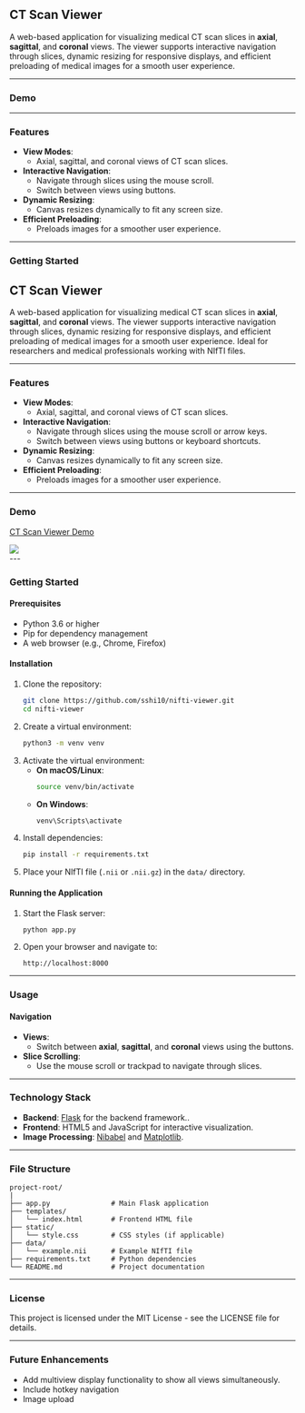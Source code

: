 ## **CT Scan Viewer**

A web-based application for visualizing medical CT scan slices in **axial**, **sagittal**, and **coronal** views. The viewer supports interactive navigation through slices, dynamic resizing for responsive displays, and efficient preloading of medical images for a smooth user experience.

---

### **Demo**


---

### **Features**
- **View Modes**:
  - Axial, sagittal, and coronal views of CT scan slices.
- **Interactive Navigation**:
  - Navigate through slices using the mouse scroll.
  - Switch between views using buttons.
- **Dynamic Resizing**:
  - Canvas resizes dynamically to fit any screen size.
- **Efficient Preloading**:
  - Preloads images for a smoother user experience.

---

### **Getting Started**
## **CT Scan Viewer**

A web-based application for visualizing medical CT scan slices in **axial**, **sagittal**, and **coronal** views. The viewer supports interactive navigation through slices, dynamic resizing for responsive displays, and efficient preloading of medical images for a smooth user experience. Ideal for researchers and medical professionals working with NIfTI files.

---

### **Features**
- **View Modes**:
  - Axial, sagittal, and coronal views of CT scan slices.
- **Interactive Navigation**:
  - Navigate through slices using the mouse scroll or arrow keys.
  - Switch between views using buttons or keyboard shortcuts.
- **Dynamic Resizing**:
  - Canvas resizes dynamically to fit any screen size.
- **Efficient Preloading**:
  - Preloads images for a smoother user experience.

---

### **Demo**

<div>
    <a href="https://www.loom.com/share/3b9c65b9edcb4534975aea915e06f72e">
      <p>CT Scan Viewer Demo</p>
    </a>
    <a href="https://www.loom.com/share/3b9c65b9edcb4534975aea915e06f72e">
      <img style="max-width:300px;" src="https://cdn.loom.com/sessions/thumbnails/3b9c65b9edcb4534975aea915e06f72e-0699934b0a07d77b-full-play.gif">
    </a>
  </div>
---

### **Getting Started**

#### **Prerequisites**
- Python 3.6 or higher
- Pip for dependency management
- A web browser (e.g., Chrome, Firefox)

#### **Installation**
1. Clone the repository:
   ```bash
   git clone https://github.com/sshi10/nifti-viewer.git
   cd nifti-viewer
   ```
2. Create a virtual environment:
   ```bash
   python3 -m venv venv
   ```
3. Activate the virtual environment:
   - **On macOS/Linux**:
     ```bash
     source venv/bin/activate
     ```
   - **On Windows**:
     ```bash
     venv\Scripts\activate
     ```
4. Install dependencies:
   ```bash
   pip install -r requirements.txt
   ```
5. Place your NIfTI file (`.nii` or `.nii.gz`) in the `data/` directory.

#### **Running the Application**
1. Start the Flask server:
   ```bash
   python app.py
   ```
2. Open your browser and navigate to:
   ```
   http://localhost:8000
   ```

---

### **Usage**

#### **Navigation**
- **Views**:
  - Switch between **axial**, **sagittal**, and **coronal** views using the buttons.
- **Slice Scrolling**:
  - Use the mouse scroll or trackpad to navigate through slices.

---

### **Technology Stack**
- **Backend**: [Flask](https://flask.palletsprojects.com/) for the backend framework..
- **Frontend**: HTML5 and JavaScript for interactive visualization.
- **Image Processing**: [Nibabel](https://nipy.org/nibabel/) and [Matplotlib](https://matplotlib.org/).

---

### **File Structure**
```
project-root/
|
├── app.py               # Main Flask application
├── templates/
│   └── index.html       # Frontend HTML file
├── static/
│   └── style.css        # CSS styles (if applicable)
├── data/
│   └── example.nii      # Example NIfTI file
├── requirements.txt     # Python dependencies
└── README.md            # Project documentation
```

---

### **License**
This project is licensed under the MIT License - see the LICENSE file for details.

---

### **Future Enhancements**
- Add multiview display functionality to show all views simultaneously.
- Include hotkey navigation
- Image upload